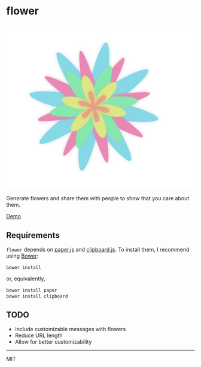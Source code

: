 # flower

<img src="flower.png" alt="flower created with flower" width="500" />

Generate flowers and share them with people to show that you care about them.

[Demo](http://harrisonbachrach.com/flower)

## Requirements

`flower` depends on [paper.js](http://paperjs.org/) and
[clipboard.js](https://clipboardjs.com/). To install them, I recommend using
[Bower](https://bower.io):

	bower install

or, equivalently,

	bower install paper
	bower install clipboard

## TODO

- Include customizable messages with flowers
- Reduce URL length
- Allow for better customizability

----
MIT
